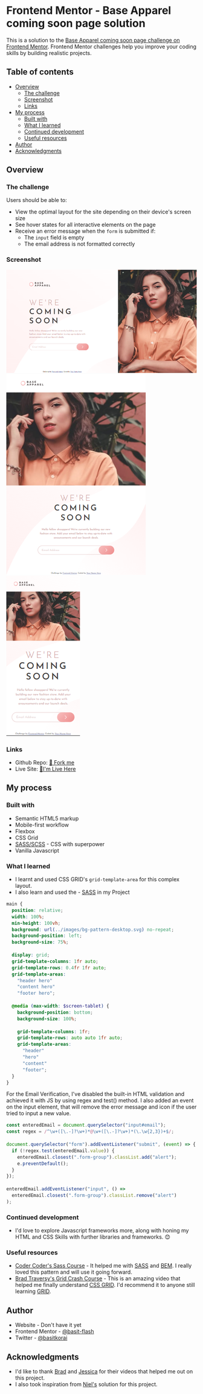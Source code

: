 # Frontend Mentor - Base Apparel coming soon page solution

This is a solution to the [Base Apparel coming soon page challenge on Frontend Mentor](https://www.frontendmentor.io/challenges/base-apparel-coming-soon-page-5d46b47f8db8a7063f9331a0). Frontend Mentor challenges help you improve your coding skills by building realistic projects.

## Table of contents

- [Overview](#overview)
  - [The challenge](#the-challenge)
  - [Screenshot](#screenshot)
  - [Links](#links)
- [My process](#my-process)
  - [Built with](#built-with)
  - [What I learned](#what-i-learned)
  - [Continued development](#continued-development)
  - [Useful resources](#useful-resources)
- [Author](#author)
- [Acknowledgments](#acknowledgments)

## Overview

### The challenge

Users should be able to:

- View the optimal layout for the site depending on their device's screen size
- See hover states for all interactive elements on the page
- Receive an error message when the `form` is submitted if:
  - The `input` field is empty
  - The email address is not formatted correctly

### Screenshot

![](./design/Desktop.png)
![](./design/Tablet.png)
![](./design/Mobile.png)

### Links

- Github Repo: [🍴 Fork me](https://github.com/basitkorai/Base-Apparel)
- Live Site: [🏡I'm Live Here](https://basitkorai.github.io/Base-Apparel/)

## My process

### Built with

- Semantic HTML5 markup
- Mobile-first workflow
- Flexbox
- CSS Grid
- [SASS/SCSS](https://sass-lang.com) - CSS with superpower
- Vanilla Javascript

### What I learned

- I learnt and used CSS GRID's `grid-template-area` for this complex layout.
- I also learn and used the - [SASS](https://sass-lang.com) in my Project

```scss
main {
  position: relative;
  width: 100%;
  min-height: 100vh;
  background: url(../images/bg-pattern-desktop.svg) no-repeat;
  background-position: left;
  background-size: 75%;

  display: grid;
  grid-template-columns: 1fr auto;
  grid-template-rows: 0.4fr 1fr auto;
  grid-template-areas:
    "header hero"
    "content hero"
    "footer hero";

  @media (max-width: $screen-tablet) {
    background-position: bottom;
    background-size: 100%;

    grid-template-columns: 1fr;
    grid-template-rows: auto auto 1fr auto;
    grid-template-areas:
      "header"
      "hero"
      "content"
      "footer";
  }
}
```

For the Email Verification, I've disabled the built-in HTML validation and achieved it with JS by using regex and test() method. I also added an event on the input element, that will remove the error message and icon if the user tried to input a new value.

```js
const enteredEmail = document.querySelector("input#email");
const regex = /^\w+([\.-]?\w+)*@\w+([\.-]?\w+)*(\.\w{2,3})+$/;

document.querySelector("form").addEventListener("submit", (event) => {
  if (!regex.test(enteredEmail.value)) {
    enteredEmail.closest(".form-group").classList.add("alert");
    e.preventDefault();
  }
});

enteredEmail.addEventListener("input", () =>
  enteredEmail.closest(".form-group").classList.remove("alert")
);
```

### Continued development

- I'd love to explore Javascript frameworks more, along with honing my HTML and CSS Skills with further libraries and frameworks. 😊

### Useful resources

- [Coder Coder's Sass Course](https://www.youtube.com/watch?v=jfMHA8SqUL4&ab_channel=CoderCoder) - It helped me with [SASS](https://sass-lang.com) and [BEM](https://getbem.com/). I really loved this pattern and will use it going forward.
- [Brad Traversy's Grid Crash Course](https://www.youtube.com/watch?v=0xMQfnTU6oo&ab_channel=TraversyMedia) - This is an amazing video that helped me finally understand [CSS GRID](https://developer.mozilla.org/en-US/docs/Web/CSS/CSS_Grid_Layout). I'd recommend it to anyone still learning [GRID](https://developer.mozilla.org/en-US/docs/Web/CSS/CSS_Grid_Layout).

## Author

- Website - Don't have it yet
- Frontend Mentor - [@basit-flash](https://www.frontendmentor.io/profile/basit-flash)
- Twitter - [@basitkorai](https://www.twitter.com/basitkorai)

## Acknowledgments

- I'd like to thank [Brad](https://g.co/kgs/eFCuQB) and [Jessica](https://coder-coder.com/) for their videos that helped me out on this project.
- I also took inspiration from [Niel's](https://github.com/NJVS) solution for this project.
